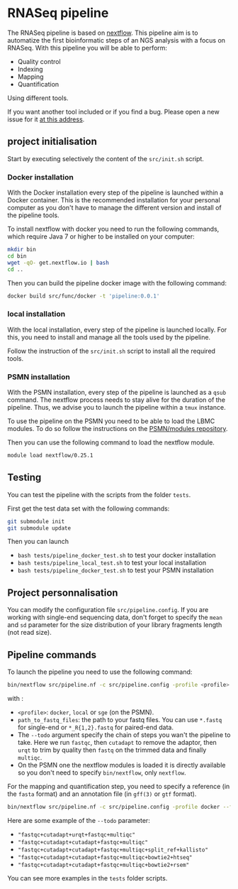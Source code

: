 # RNASeq pipeline

The RNASeq pipeline is based on [nextflow](https://www.nextflow.io/). This pipeline aim is to automatize the first bioinformatic steps of an NGS analysis with a focus on RNASeq.
With this pipeline you will be able to perform:

- Quality control
- Indexing
- Mapping
- Quantification

Using different tools.

If you want another tool included or if you find a bug. Please open a new issue for it [at this address](http://gitlab.biologie.ens-lyon.fr/pipelines/RNASeq/issues).


## project initialisation

Start by executing selectively the content of the `src/init.sh` script.

### Docker installation

With the Docker installation every step of the pipeline is launched within a Docker container. This is the recommended installation for your personal computer as you don't have to manage the different version and install of the pipeline tools.

To install nextflow with docker you need to run the following commands, which require Java 7 or higher to be installed on your computer:

```sh
mkdir bin
cd bin
wget -qO- get.nextflow.io | bash
cd ..
```

Then you can build the pipeline docker image with the following command:

```sh
docker build src/func/docker -t 'pipeline:0.0.1'
```

### local installation

With the local installation, every step of the pipeline is launched locally. For this, you need to install and manage all the tools used by the pipeline.

Follow the instruction of the `src/init.sh` script to install all the required tools.

### PSMN installation

With the PSMN installation, every step of the pipeline is launched as a `qsub` command. The nextflow process needs to stay alive for the duration of the pipeline. Thus, we advise you to launch the pipeline within a `tmux` instance.

To use the pipeline on the PSMN you need to be able to load the LBMC modules.
To do so follow the instructions on the [PSMN/modules repository](http://gitlab.biologie.ens-lyon.fr/PSMN/modules/tree/master).

Then you can use the following command to load the nextflow module.

```sh
module load nextflow/0.25.1
```

## Testing

You can test the pipeline with the scripts from the folder `tests`.

First get the test data set with the following commands:

```sh
git submodule init
git submodule update
```

Then you can launch

- `bash tests/pipeline_docker_test.sh` to test your docker installation
- `bash tests/pipeline_local_test.sh` to test your local installation
- `bash tests/pipeline_docker_test.sh` to test your PSMN installation

## Project personnalisation

You can modify the configuration file `src/pipeline.config`. If you are working with single-end sequencing data, don't forget to specify the `mean` and `sd` parameter for the size distribution of your library fragments length (not read size).

## Pipeline commands

To launch the pipeline you need to use the following command:

```sh
bin/nextflow src/pipeline.nf -c src/pipeline.config -profile <profile> --fastq "path_to_fastq_files" --todo "fastqc+cutadapt+urqt+fastqc+multiqc"
```

with :

- `<profile>`: `docker`, `local` or `sge` (on the PSMN).
- `path_to_fastq_files`: the path to your fastq files. You can use `*.fastq` for single-end or `*_R{1,2}.fastq` for paired-end data.
- The `--todo` argument specify the chain of steps you wan't the pipeline to take. Here we run `fastqc`, then `cutadapt` to remove the adaptor, then `urqt` to trim by quality then `fastq` on the trimmed data and finally `multiqc`.
- On the PSMN one the nextflow modules is loaded it is directly available so you don't need to specify `bin/nextflow`, only `nextflow`.

For the mapping and quantification step, you need to specify a reference (in the `fasta` format) and an annotation file (in `gff(3)` or `gtf` format).

```sh
bin/nextflow src/pipeline.nf -c src/pipeline.config -profile docker --fastq "path_to_fastq_files" --fasta "path_to_fasta_files" --annot "path_to_annotation_files" --todo "fastqc+cutadapt+cutadapt+fastqc+multiqc+split_ref+kallisto"
```

Here are some example of the `--todo` parameter:

- `"fastqc+cutadapt+urqt+fastqc+multiqc"`
- `"fastqc+cutadapt+cutadapt+fastqc+multiqc"`
- `"fastqc+cutadapt+cutadapt+fastqc+multiqc+split_ref+kallisto"`
- `"fastqc+cutadapt+cutadapt+fastqc+multiqc+bowtie2+htseq"`
- `"fastqc+cutadapt+cutadapt+fastqc+multiqc+bowtie2+rsem"`

You can see more examples in the `tests` folder scripts.
